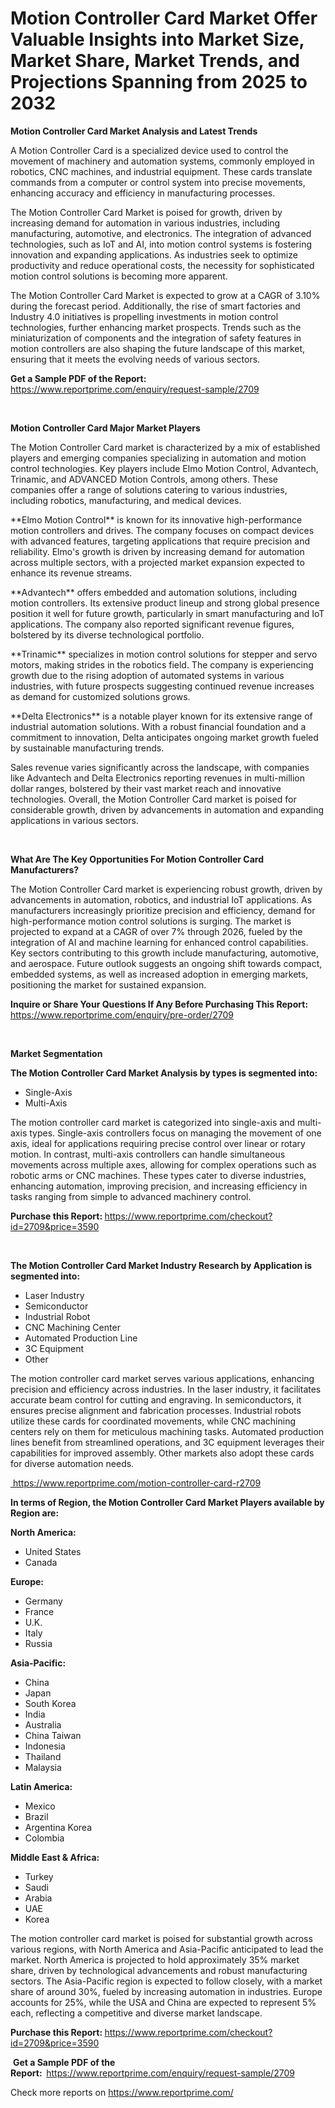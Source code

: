 <p><h1>Motion Controller Card Market Offer Valuable Insights into Market Size, Market Share, Market Trends, and Projections Spanning from 2025 to 2032</h1></p><p><strong>Motion Controller Card Market Analysis and Latest Trends</strong></p>
<p><p>A Motion Controller Card is a specialized device used to control the movement of machinery and automation systems, commonly employed in robotics, CNC machines, and industrial equipment. These cards translate commands from a computer or control system into precise movements, enhancing accuracy and efficiency in manufacturing processes.</p><p>The Motion Controller Card Market is poised for growth, driven by increasing demand for automation in various industries, including manufacturing, automotive, and electronics. The integration of advanced technologies, such as IoT and AI, into motion control systems is fostering innovation and expanding applications. As industries seek to optimize productivity and reduce operational costs, the necessity for sophisticated motion control solutions is becoming more apparent.</p><p>The Motion Controller Card Market is expected to grow at a CAGR of 3.10% during the forecast period. Additionally, the rise of smart factories and Industry 4.0 initiatives is propelling investments in motion control technologies, further enhancing market prospects. Trends such as the miniaturization of components and the integration of safety features in motion controllers are also shaping the future landscape of this market, ensuring that it meets the evolving needs of various sectors.</p></p>
<p><strong>Get a Sample PDF of the Report:&nbsp;</strong> <a href="https://www.reportprime.com/enquiry/request-sample/2709?utm_campaign=3123&utm_medium=2&utm_source=Github&utm_content=ia&utm_term=18032025&utm_id=motion-controller-card">https://www.reportprime.com/enquiry/request-sample/2709</a></p>
<p>&nbsp;</p>
<p><strong>Motion Controller Card Major Market Players</strong></p>
<p><p>The Motion Controller Card market is characterized by a mix of established players and emerging companies specializing in automation and motion control technologies. Key players include Elmo Motion Control, Advantech, Trinamic, and ADVANCED Motion Controls, among others. These companies offer a range of solutions catering to various industries, including robotics, manufacturing, and medical devices.</p><p>**Elmo Motion Control** is known for its innovative high-performance motion controllers and drives. The company focuses on compact devices with advanced features, targeting applications that require precision and reliability. Elmo's growth is driven by increasing demand for automation across multiple sectors, with a projected market expansion expected to enhance its revenue streams.</p><p>**Advantech** offers embedded and automation solutions, including motion controllers. Its extensive product lineup and strong global presence position it well for future growth, particularly in smart manufacturing and IoT applications. The company also reported significant revenue figures, bolstered by its diverse technological portfolio.</p><p>**Trinamic** specializes in motion control solutions for stepper and servo motors, making strides in the robotics field. The company is experiencing growth due to the rising adoption of automated systems in various industries, with future prospects suggesting continued revenue increases as demand for customized solutions grows.</p><p>**Delta Electronics** is a notable player known for its extensive range of industrial automation solutions. With a robust financial foundation and a commitment to innovation, Delta anticipates ongoing market growth fueled by sustainable manufacturing trends.</p><p>Sales revenue varies significantly across the landscape, with companies like Advantech and Delta Electronics reporting revenues in multi-million dollar ranges, bolstered by their vast market reach and innovative technologies. Overall, the Motion Controller Card market is poised for considerable growth, driven by advancements in automation and expanding applications in various sectors.</p></p>
<p>&nbsp;</p>
<p><strong>What Are The Key Opportunities For Motion Controller Card Manufacturers?</strong></p>
<p><p>The Motion Controller Card market is experiencing robust growth, driven by advancements in automation, robotics, and industrial IoT applications. As manufacturers increasingly prioritize precision and efficiency, demand for high-performance motion control solutions is surging. The market is projected to expand at a CAGR of over 7% through 2026, fueled by the integration of AI and machine learning for enhanced control capabilities. Key sectors contributing to this growth include manufacturing, automotive, and aerospace. Future outlook suggests an ongoing shift towards compact, embedded systems, as well as increased adoption in emerging markets, positioning the market for sustained expansion.</p></p>
<p><strong>Inquire or Share Your Questions If Any Before Purchasing This Report:</strong> <a href="https://www.reportprime.com/enquiry/pre-order/2709?utm_campaign=3123&utm_medium=2&utm_source=Github&utm_content=ia&utm_term=18032025&utm_id=motion-controller-card">https://www.reportprime.com/enquiry/pre-order/2709</a></p>
<p>&nbsp;</p>
<p><strong>Market Segmentation</strong></p>
<p><strong>The Motion Controller Card Market Analysis by types is segmented into:</strong></p>
<p><ul><li>Single-Axis</li><li>Multi-Axis</li></ul></p>
<p><p>The motion controller card market is categorized into single-axis and multi-axis types. Single-axis controllers focus on managing the movement of one axis, ideal for applications requiring precise control over linear or rotary motion. In contrast, multi-axis controllers can handle simultaneous movements across multiple axes, allowing for complex operations such as robotic arms or CNC machines. These types cater to diverse industries, enhancing automation, improving precision, and increasing efficiency in tasks ranging from simple to advanced machinery control.</p></p>
<p><strong>Purchase this Report:&nbsp;</strong><a href="https://www.reportprime.com/checkout?id=2709&price=3590&utm_campaign=3123&utm_medium=2&utm_source=Github&utm_content=ia&utm_term=18032025&utm_id=motion-controller-card">https://www.reportprime.com/checkout?id=2709&price=3590</a></p>
<p>&nbsp;</p>
<p><strong>The Motion Controller Card Market Industry Research by Application is segmented into:</strong></p>
<p><ul><li>Laser Industry</li><li>Semiconductor</li><li>Industrial Robot</li><li>CNC Machining Center</li><li>Automated Production Line</li><li>3C Equipment</li><li>Other</li></ul></p>
<p><p>The motion controller card market serves various applications, enhancing precision and efficiency across industries. In the laser industry, it facilitates accurate beam control for cutting and engraving. In semiconductors, it ensures precise alignment and fabrication processes. Industrial robots utilize these cards for coordinated movements, while CNC machining centers rely on them for meticulous machining tasks. Automated production lines benefit from streamlined operations, and 3C equipment leverages their capabilities for improved assembly. Other markets also adopt these cards for diverse automation needs.</p></p>
<p><a href="https://www.reportprime.com/motion-controller-card-r2709?utm_campaign=3123&utm_medium=2&utm_source=Github&utm_content=ia&utm_term=18032025&utm_id=motion-controller-card">&nbsp;https://www.reportprime.com/motion-controller-card-r2709</a></p>
<p><strong>In terms of Region, the Motion Controller Card Market Players available by Region are:</strong></p>
<p>
    <p> <strong> North America: </strong>
        <ul>
            <li>United States</li>
            <li>Canada</li>
        </ul>
        </p> 
    <p> <strong> Europe: </strong>
        <ul>
            <li>Germany</li>
            <li>France</li>
            <li>U.K.</li>
            <li>Italy</li>
            <li>Russia</li>
        </ul>
        </p> 
    <p> <strong> Asia-Pacific: </strong>
        <ul>
            <li>China</li>
            <li>Japan</li>
            <li>South Korea</li>
            <li>India</li>
            <li>Australia</li>
            <li>China Taiwan</li>
            <li>Indonesia</li>
            <li>Thailand</li>
            <li>Malaysia</li>
        </ul>
        </p> 
    <p> <strong> Latin America: </strong>
        <ul>
            <li>Mexico</li>
            <li>Brazil</li>
            <li>Argentina Korea</li>
            <li>Colombia</li>
        </ul>
        </p> 
    <p> <strong> Middle East & Africa: </strong>
        <ul>
            <li>Turkey</li>
            <li>Saudi</li>
            <li>Arabia</li>
            <li>UAE</li>
            <li>Korea</li>
        </ul>
    </p>
    </p>
<p><p>The motion controller card market is poised for substantial growth across various regions, with North America and Asia-Pacific anticipated to lead the market. North America is projected to hold approximately 35% market share, driven by technological advancements and robust manufacturing sectors. The Asia-Pacific region is expected to follow closely, with a market share of around 30%, fueled by increasing automation in industries. Europe accounts for 25%, while the USA and China are expected to represent 5% each, reflecting a competitive and diverse market landscape.</p></p>
<p><strong>Purchase this Report: </strong><a href="https://www.reportprime.com/checkout?id=2709&price=3590&utm_campaign=3123&utm_medium=2&utm_source=Github&utm_content=ia&utm_term=18032025&utm_id=motion-controller-card">https://www.reportprime.com/checkout?id=2709&price=3590</a></p>
<p>&nbsp;<strong>Get a Sample PDF of the Report:&nbsp;&nbsp;</strong><a href="https://www.reportprime.com/enquiry/request-sample/2709?utm_campaign=3123&utm_medium=2&utm_source=Github&utm_content=ia&utm_term=18032025&utm_id=motion-controller-card">https://www.reportprime.com/enquiry/request-sample/2709</a></p>
<p><strong></strong></p>
<p>Check more reports on <a href="https://www.reportprime.com/?utm_campaign=3123&utm_medium=2&utm_source=Github&utm_content=ia&utm_term=18032025&utm_id=motion-controller-card">https://www.reportprime.com/</a></p>